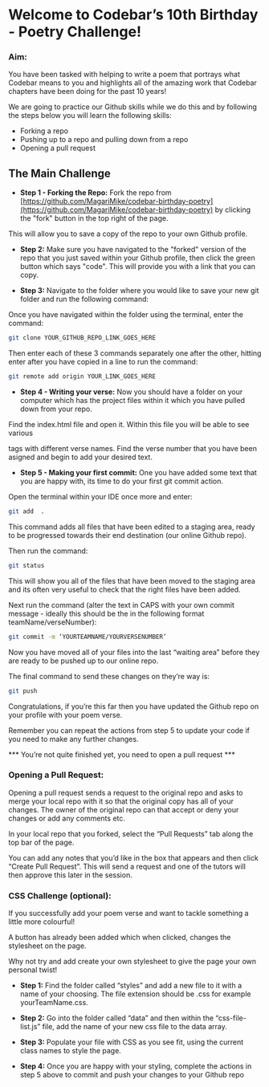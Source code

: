 
# Welcome to Codebar’s 10th Birthday - Poetry Challenge!

### Aim:

You have been tasked with helping to write a poem that portrays what Codebar means to you and highlights all of the amazing work that Codebar chapters have been doing for the past 10 years!

We are going to practice our Github skills while we do this and by following the steps below you will learn the following skills:

- Forking a repo
- Pushing up to a repo and pulling down from a repo
- Opening a pull request

## The Main Challenge


- **Step 1 - Forking the Repo:** Fork the repo from [https://github.com/MagariMike/codebar-birthday-poetry](https://github.com/MagariMike/codebar-birthday-poetry) by clicking the "fork" button in the top right of the page.

This will allow you to save a copy of the repo to your own Github profile.



- **Step 2:** Make sure you have navigated to the "forked" version of the repo that you just saved within your Github profile, then click the green button which says "code". This will provide you with a link that you can copy.
  


- **Step 3:** Navigate to the folder where you would like to save your new git folder and run the following command: 

Once you have navigated within the folder using the terminal, enter the command:

```bash
git clone YOUR_GITHUB_REPO_LINK_GOES_HERE
```
Then enter each of these 3 commands separately one after the other, hitting enter after you have copied in a line to run the command:

```bash
git remote add origin YOUR_LINK_GOES_HERE
```

- **Step 4 - Writing your verse:** Now you should have a folder on your computer which has the project files within it which you have pulled down from your repo. 

Find the index.html file and open it. Within this file you will be able to see various <p> tags with different verse names. Find the verse number that you have been asigned and begin to add your desired text. 

- **Step 5 - Making your first commit:** One you have added some text that you are happy with, its time to do your first git commit action. 

Open the terminal within your IDE once more and enter: 

```bash
git add  . 
```

This command adds all files that have been edited to a staging area, ready to be progressed towards their end destination (our online Github repo). 

Then run the command: 

```bash
git status 
```

This will show you all of the files that have been moved to the staging area and its often very useful to check that the right files have been added. 

Next run the command (alter the text in CAPS with your own commit message - ideally this should be the in the following format teamName/verseNumber): 

```bash
git commit -m ‘YOURTEAMNAME/YOURVERSENUMBER’
```

Now you have moved all of your files into the last “waiting area” before they are ready to be pushed up to our online repo. 

The final command to send these changes on they’re way is: 

```bash
git push
```

Congratulations, if you’re this far then you have updated the Github repo on your profile with your poem verse. 

Remember you can repeat the actions from step 5 to update your code if you need to make any further changes. 

*** You’re not quite finished yet, you need to open a pull request ***

### Opening a Pull Request:

Opening a pull request sends a request to the original repo and asks to merge your local repo with it so that the original copy has all of your changes. The owner of the original repo can that accept or deny your changes or add any comments etc. 

In your local repo that you forked, select the “Pull Requests” tab along the top bar of the page. 

You can add any notes that you’d like in the box that appears and then click “Create Pull Request”. This will send a request and one of the tutors will then approve this later in the session.

### CSS Challenge (optional):

If you successfully add your poem verse and want to tackle something a little more colourful! 

A button has already been added which when clicked, changes the stylesheet on the page. 

Why not try and add create your own stylesheet to give the page your own personal twist! 

- **Step 1:** Find the folder called “styles” and add a new file to it with a name of your choosing. The file extension should be .css for example yourTeamName.css. 

- **Step 2:** Go into the folder called “data” and then within the “css-file-list.js” file, add the name of your new css file to the data array. 

- **Step 3:** Populate your file with CSS as you see fit, using the current class names to style the page.  

- **Step 4:** Once you are happy with your styling, complete the actions in step 5 above to commit and push your changes to your Github repo


